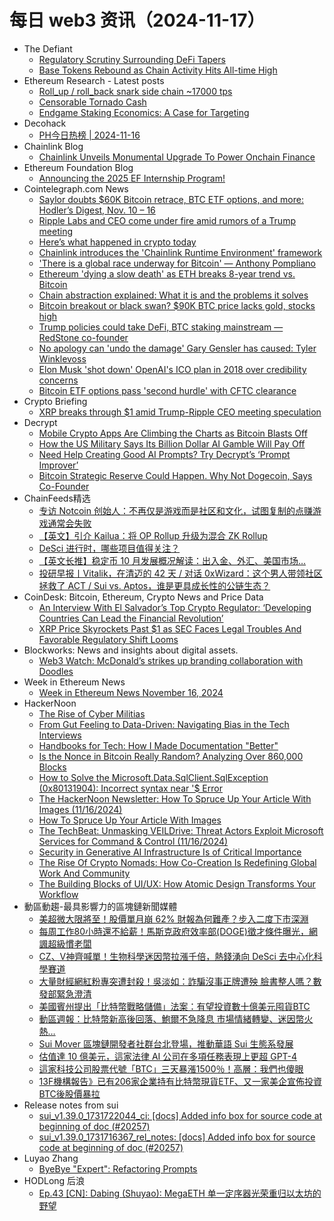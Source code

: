 # 每日 web3 资讯（2024-11-17）

- The Defiant
  - [Regulatory Scrutiny Surrounding DeFi Tapers](https://thedefiant.io/news/regulation/regulatory-scrutiny-surrounding-defi-tapers)
  - [Base Tokens Rebound as Chain Activity Hits All-time High](https://thedefiant.io/news/blockchains/base-tokens-rebound-as-chain-activity-hits-all-time-high)
- Ethereum Research - Latest posts
  - [Roll_up / roll_back snark side chain ~17000 tps](https://ethresear.ch/t/roll-up-roll-back-snark-side-chain-17000-tps/3675?page=2#post_21)
  - [Censorable Tornado Cash](https://ethresear.ch/t/censorable-tornado-cash/20920#post_6)
  - [Endgame Staking Economics: A Case for Targeting](https://ethresear.ch/t/endgame-staking-economics-a-case-for-targeting/18751?page=2#post_31)
- Decohack
  - [PH今日热榜 | 2024-11-16](https://decohack.com/producthunt-daily-2024-11-16/)
- Chainlink Blog
  - [Chainlink Unveils Monumental Upgrade To Power Onchain Finance](https://blog.chain.link/monumental-upgrade-for-onchain-finance/)
- Ethereum Foundation Blog
  - [Announcing the 2025 EF Internship Program!](https://blog.ethereum.org/en/2024/11/16/announcing-ef-internship-program)
- Cointelegraph.com News
  - [Saylor doubts $60K Bitcoin retrace, BTC ETF options, and more: Hodler’s Digest, Nov. 10 – 16](https://cointelegraph.com/magazine/bitcoin-price-thanksgiving-trader-btc-etf-options-cftc-hodlers-digest/?utm_source=rss_feed&utm_medium=rss&utm_campaign=rss_partner_inbound)
  - [Ripple Labs and CEO come under fire amid rumors of a Trump meeting](https://cointelegraph.com/news/ripple-ceo-comes-under-fire-amid-rumors-trump-meeting?utm_source=rss_feed&utm_medium=rss&utm_campaign=rss_partner_inbound)
  - [Here’s what happened in crypto today](https://cointelegraph.com/news/what-happened-in-crypto-today?utm_source=rss_feed&utm_medium=rss&utm_campaign=rss_partner_inbound)
  - [Chainlink introduces the &#039;Chainlink Runtime Environment&#039; framework](https://cointelegraph.com/news/chainlink-introduces-chainlink-runtime-environment-framework?utm_source=rss_feed&utm_medium=rss&utm_campaign=rss_partner_inbound)
  - [&#039;There is a global race underway for Bitcoin&#039; — Anthony Pompliano](https://cointelegraph.com/news/global-race-underway-bitcoin-anthony-pompliano?utm_source=rss_feed&utm_medium=rss&utm_campaign=rss_partner_inbound)
  - [Ethereum &#039;dying a slow death&#039; as ETH breaks 8-year trend vs. Bitcoin](https://cointelegraph.com/news/ethereum-dying-slow-death-eth-breaks-8-year-trend-bitcoin?utm_source=rss_feed&utm_medium=rss&utm_campaign=rss_partner_inbound)
  - [Chain abstraction explained: What it is and the problems it solves](https://cointelegraph.com/explained/chain-abstraction-explained-what-it-is-and-the-problems-it-solves?utm_source=rss_feed&utm_medium=rss&utm_campaign=rss_partner_inbound)
  - [Bitcoin breakout or black swan? $90K BTC price lacks gold, stocks high](https://cointelegraph.com/news/bitcoin-breakout-black-swan-90k-btc-price-gold-stocks-high?utm_source=rss_feed&utm_medium=rss&utm_campaign=rss_partner_inbound)
  - [Trump policies could take DeFi, BTC staking mainstream — RedStone co-founder](https://cointelegraph.com/news/trump-administration-defi-bitcoin-staking-2025?utm_source=rss_feed&utm_medium=rss&utm_campaign=rss_partner_inbound)
  - [No apology can &#039;undo the damage&#039; Gary Gensler has caused: Tyler Winklevoss](https://cointelegraph.com/news/gemini-crypto-exchange-tyler-winklevoss-gary-gensler-sec-united-states?utm_source=rss_feed&utm_medium=rss&utm_campaign=rss_partner_inbound)
  - [Elon Musk &#039;shot down&#039; OpenAI&#039;s ICO plan in 2018 over credibility concerns](https://cointelegraph.com/news/elon-musk-sam-altman-openai-cryptocurrency-ico-plans-court-filing?utm_source=rss_feed&utm_medium=rss&utm_campaign=rss_partner_inbound)
  - [Bitcoin ETF options pass &#039;second hurdle&#039; with CFTC clearance](https://cointelegraph.com/news/cftc-united-states-spot-bitcoin-etf-options-sec?utm_source=rss_feed&utm_medium=rss&utm_campaign=rss_partner_inbound)
- Crypto Briefing
  - [XRP breaks through $1 amid Trump-Ripple CEO meeting speculation](https://cryptobriefing.com/xrp-price-surge-amid-rumors/)
- Decrypt
  - [Mobile Crypto Apps Are Climbing the Charts as Bitcoin Blasts Off](https://decrypt.co/291923/mobile-crypto-apps-climbing-bitcoin)
  - [How the US Military Says Its Billion Dollar AI Gamble Will Pay Off](https://decrypt.co/291349/how-the-u-s-military-says-its-billion-dollar-ai-gamble-will-pay-off)
  - [Need Help Creating Good AI Prompts? Try Decrypt’s ‘Prompt Improver’](https://decrypt.co/291870/promptly-decrypt-ai-prompt-improver)
  - [Bitcoin Strategic Reserve Could Happen. Why Not Dogecoin, Says Co-Founder](https://decrypt.co/291914/bitcoin-strategic-reserve-why-not-dogecoin)
- ChainFeeds精选
  - [专访 Notcoin 创始人：不再仅是游戏而是社区和文化，试图复制的点赚游戏通常会失败](https://www.chainfeeds.xyz/feed/detail/69660513-91a6-4f39-a9ee-451e66012f6f)
  - [【英文】引介 Kailua：将 OP Rollup 升级为混合 ZK Rollup](https://www.chainfeeds.xyz/feed/detail/a8f00878-e538-48de-ac96-ec7e71cc7820)
  - [DeSci 进行时，哪些项目值得关注？](https://www.chainfeeds.xyz/feed/detail/e0eb7373-9ec6-43cc-a9f5-10419e70f0ea)
  - [【英文长推】稳定币 10 月发展概况解读：出入金、外汇、美国市场…](https://www.chainfeeds.xyz/feed/detail/b88d2713-78e4-4f7a-9c9a-a3fea29c079f)
  - [投研早报丨Vitalik，在清迈的 42 天 / 对话 0xWizard：这个男人带领社区拯救了 ACT / Sui vs. Aptos，谁是更具成长性的公链生态？](https://substack.chainfeeds.xyz/p/vitalik-42-0xwizard-act-sui-vs-aptos)
- CoinDesk: Bitcoin, Ethereum, Crypto News and Price Data
  - [An Interview With El Salvador’s Top Crypto Regulator: ‘Developing Countries Can Lead the Financial Revolution’](https://www.coindesk.com/policy/2024/11/16/an-interview-with-el-salvadors-top-crypto-regulator-developing-countries-can-lead-the-financial-revolution/?utm_medium=referral&utm_source=rss&utm_campaign=headlines)
  - [XRP Price Skyrockets Past $1 as SEC Faces Legal Troubles And Favorable Regulatory Shift Looms](https://www.coindesk.com/markets/2024/11/16/xrp-skyrockets-past-1-as-sec-faces-legal-troubles-and-favorable-regulatory-shift-looms/?utm_medium=referral&utm_source=rss&utm_campaign=headlines)
- Blockworks: News and insights about digital assets.
  - [Web3 Watch: McDonald’s strikes up branding collaboration with Doodles](https://blockworks.co/news/web3-watch-mcdonalds-strikes-up-branding-collaboration-with-doodles)
- Week in Ethereum News
  - [Week in Ethereum News  November 16, 2024](https://weekinethereumnews.com/week-in-ethereum-news-november-16-2024/)
- HackerNoon
  - [The Rise of Cyber Militias](https://hackernoon.com/the-rise-of-cyber-militias?source=rss)
  - [From Gut Feeling to Data-Driven: Navigating Bias in the Tech Interviews](https://hackernoon.com/from-gut-feeling-to-data-driven-navigating-bias-in-the-tech-interviews?source=rss)
  - [Handbooks for Tech: How I Made Documentation "Better"](https://hackernoon.com/handbooks-for-tech-how-i-made-documentation-better?source=rss)
  - [Is the Nonce in Bitcoin Really Random? Analyzing Over 860,000 Blocks](https://hackernoon.com/is-the-nonce-in-bitcoin-really-random-analyzing-over-860000-blocks?source=rss)
  - [How to Solve the Microsoft.Data.SqlClient.SqlException (0x80131904): Incorrect syntax near '$ Error](https://hackernoon.com/how-to-solve-the-microsoftdatasqlclientsqlexception-0x80131904-incorrect-syntax-near-$-error?source=rss)
  - [The HackerNoon Newsletter: How To Spruce Up Your Article With Images (11/16/2024)](https://hackernoon.com/11-16-2024-newsletter?source=rss)
  - [How To Spruce Up Your Article With Images](https://hackernoon.com/how-to-spruce-up-your-article-with-images?source=rss)
  - [The TechBeat: Unmasking VEILDrive: Threat Actors Exploit Microsoft Services for Command & Control (11/16/2024)](https://hackernoon.com/11-16-2024-techbeat?source=rss)
  - [Security in Generative AI Infrastructure Is of Critical Importance](https://hackernoon.com/security-in-generative-ai-infrastructure-is-of-critical-importance?source=rss)
  - [The Rise Of Crypto Nomads: How Co-Creation Is Redefining Global Work And Community](https://hackernoon.com/the-rise-of-crypto-nomads-how-co-creation-is-redefining-global-work-and-community?source=rss)
  - [The Building Blocks of UI/UX: How Atomic Design Transforms Your Workflow](https://hackernoon.com/the-building-blocks-of-uiux-how-atomic-design-transforms-your-workflow?source=rss)
- 動區動趨-最具影響力的區塊鏈新聞媒體
  - [美超微大限將至！股價單月崩 62% 財報為何難產？步入二度下市深淵](https://www.blocktempo.com/super-micro-stock-price-plummets-may-be-delisted-for-the-second-time/)
  - [每周工作80小時還不給薪！馬斯克政府效率部(DOGE)徵才條件曝光，網諷超級慣老闆](https://www.blocktempo.com/musks-doge-recruiting-talents-can-work-80-hours-per-week-and-zero-compensation/)
  - [CZ、V神齊喊單！生物科學迷因幣拉漲千倍，熱錢湧向 DeSci 去中心化科學賽道](https://www.blocktempo.com/hot-money-is-pouring-into-desci-decentralized-science-track/)
  - [大量財經網紅粉專突遭封殺！吳淡如：詐騙沒事正牌遭殃 臉書整人嗎？數發部緊急澄清](https://www.blocktempo.com/facebook-suddenly-blocks-a-large-number-of-financial-fan-pages-in-taiwan/)
  - [美國賓州提出「比特幣戰略儲備」法案：有望投資數十億美元囤貨BTC](https://www.blocktempo.com/pennsylvania-lawmaker-proposes-strategic-bitcoin-reserve-bill/)
  - [動區週報：比特幣新高後回落、鮑爾不急降息 市場情緒轉變、迷因幣火熱…](https://www.blocktempo.com/quick-look-at-this-week-market-dynamics-and-analysis-1116/)
  - [Sui Mover 區塊鏈開發者社群台北登場，推動華語 Sui 生態系發展](https://www.blocktempo.com/sui-mover-blockchain-developer-community-debuts-in-taipei/)
  - [估值達 10 億美元，這家法律 AI 公司在多項任務表現上更超 GPT-4](https://www.blocktempo.com/legal-ai-company-valued-at-1-billion/)
  - [這家科技公司股票代號「BTC」三天暴漲1500％！高層：我們也傻眼](https://www.blocktempo.com/riding-on-coattails-of-btc-canadian-company-shares-surge-1500-percent/)
  - [13F機構報告》已有206家企業持有比特幣現貨ETF、又一家美企宣佈投資BTC後股價暴拉](https://www.blocktempo.com/206-institutions-hold-bitcoin-spot-etfs/)
- Release notes from sui
  - [sui_v1.39.0_1731722044_ci: [docs] Added info box for source code at beginning of doc (#20257)](https://github.com/MystenLabs/sui/releases/tag/sui_v1.39.0_1731722044_ci)
  - [sui_v1.39.0_1731716367_rel_notes: [docs] Added info box for source code at beginning of doc (#20257)](https://github.com/MystenLabs/sui/releases/tag/sui_v1.39.0_1731716367_rel_notes)
- Luyao Zhang
  - [ByeBye "Expert": Refactoring Prompts](https://zhangluyao.com/blog/byebye_expert/)
- HODLong 后浪
  - [Ep.43 [CN]: Dabing (Shuyao): MegaETH 单一定序器光荣重归以太坊的野望](https://hodlong-hou-lang.simplecast.com/episodes/ep43-cn-dabing-shuyao-megaeth-jeS_ymv7)
